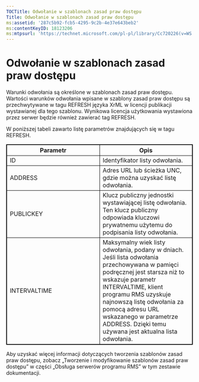 ```yaml
---
TOCTitle: Odwołanie w szablonach zasad praw dostępu
Title: Odwołanie w szablonach zasad praw dostępu
ms:assetid: '287c5b92-fcb5-4295-9c2b-4e37e643beb2'
ms:contentKeyID: 18123206
ms:mtpsurl: 'https://technet.microsoft.com/pl-pl/library/Cc720226(v=WS.10)'
---
```


Odwołanie w szablonach zasad praw dostępu
=========================================

Warunki odwołania są określone w szablonach zasad praw dostępu. Wartości warunków odwołania wpisane w szablony zasad praw dostępu są przechwytywane w tagu REFRESH języka XrML w licencji publikacji wystawianej dla tego szablonu. Wynikowa licencja użytkowania wystawiona przez serwer będzie również zawierać tag REFRESH.

W poniższej tabeli zawarto listę parametrów znajdujących się w tagu REFRESH.


<p> </p>
<table style="border:1px solid black;">
<colgroup>
<col width="50%" />
<col width="50%" />
</colgroup>
<thead>
<tr class="header">
<th style="border:1px solid black;" >Parametr</th>
<th style="border:1px solid black;" >Opis</th>
</tr>
</thead>
<tbody>
<tr class="odd">
<td style="border:1px solid black;">ID</td>
<td style="border:1px solid black;">Identyfikator listy odwołania.</td>
</tr>
<tr class="even">
<td style="border:1px solid black;">ADDRESS</td>
<td style="border:1px solid black;">Adres URL lub ścieżka UNC, gdzie można uzyskać listę odwołania.</td>
</tr>
<tr class="odd">
<td style="border:1px solid black;">PUBLICKEY</td>
<td style="border:1px solid black;">Klucz publiczny jednostki wystawiającej listę odwołania. Ten klucz publiczny odpowiada kluczowi prywatnemu użytemu do podpisania listy odwołania.</td>
</tr>
<tr class="even">
<td style="border:1px solid black;">INTERVALTIME</td>
<td style="border:1px solid black;">Maksymalny wiek listy odwołania, podany w dniach. Jeśli lista odwołania przechowywana w pamięci podręcznej jest starsza niż to wskazuje parametr INTERVALTIME, klient programu RMS uzyskuje najnowszą listę odwołania za pomocą adresu URL wskazanego w parametrze ADDRESS. Dzięki temu używana jest aktualna lista odwołania.</td>
</tr>
</tbody>
</table>
  
Aby uzyskać więcej informacji dotyczących tworzenia szablonów zasad praw dostępu, zobacz „Tworzenie i modyfikowanie szablonów zasad praw dostępu” w części „Obsługa serwerów programu RMS” w tym zestawie dokumentacji.
